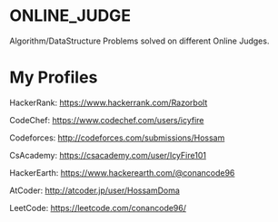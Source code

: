 # ONLINE_JUDGE
Algorithm/DataStructure Problems solved on different Online Judges.

# My Profiles

HackerRank: https://www.hackerrank.com/Razorbolt

CodeChef: https://www.codechef.com/users/icyfire

Codeforces: http://codeforces.com/submissions/Hossam

CsAcademy: https://csacademy.com/user/IcyFire101

HackerEarth: https://www.hackerearth.com/@conancode96

AtCoder: http://atcoder.jp/user/HossamDoma

LeetCode: https://leetcode.com/conancode96/
